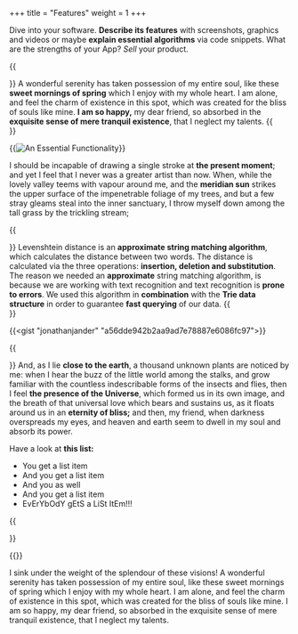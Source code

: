 +++
title = "Features"
weight = 1
+++

Dive into your software. **Describe its features** with screenshots, graphics and videos
or maybe **explain essential algorithms** via code snippets. What are the strengths of your App? *Sell* your product. 

{{<section title="A Nice Feature">}}
A wonderful serenity has taken possession of my entire soul,
like these **sweet mornings of spring** which I enjoy with my whole heart.
I am alone, and feel the charm of existence in this spot,
which was created for the bliss of souls like mine.
**I am so happy,** my dear friend, so absorbed in the **exquisite sense of mere tranquil existence**,
that I neglect my talents.
{{</section>}}

{{<image src="dummy_feature_image_01.png" alt="An Essential Functionality" caption="An Essential Functionality">}}

I should be incapable of drawing a single stroke at **the present moment**; and yet I feel that I never was
a greater artist than now. When, while the lovely valley teems with vapour around me, and the **meridian
sun** strikes the upper surface of the impenetrable foliage of my trees, and but a few stray gleams steal
into the inner sanctuary, I throw myself down among the tall grass by the trickling stream;

{{<section title="String matching algorithm">}}
Levenshtein distance is an **approximate string matching algorithm**, which calculates the distance between two words. 
The distance is calculated via the three operations: **insertion, deletion and substitution**.
The reason we needed an **approximate** string matching algorithm, is because we are working with text recognition and text recognition is **prone to errors**.
We used this algorithm in **combination** with the **Trie data structure** in order to guarantee **fast querying** of our data. 
{{</section>}}

{{<gist "jonathanjander" "a56dde942b2aa9ad7e78887e6086fc97">}}


{{<section title="A Copy-pasted Feature">}}
And, as I lie **close to the earth**, a thousand unknown plants are noticed by me: when I hear the buzz
of the little world among the stalks, and grow familiar with the countless indescribable forms of
the insects and flies, then I feel **the presence of the Universe**, which formed us in its own image,
and the breath of that universal love which bears and sustains us, as it floats around us in an
**eternity of bliss;** and then, my friend, when darkness overspreads my eyes, and heaven and earth
seem to dwell in my soul and absorb its power.

Have a look at **this list:**
* You get a list item
* And you get a list item
* And you as well
* And you get a list item
* EvErYbOdY gEtS a LiSt ItEm!!!

{{</section>}}

{{<mediathek id="447fbfc91fd121a16b124417cd2c65ae" title="Explanatory Video">}}

 I sink under the weight of the splendour of these visions! A wonderful serenity
 has taken possession of my entire soul, like these sweet mornings of spring
 which I enjoy with my whole heart. I am alone, and feel the charm of existence
 in this spot, which was created for the bliss of souls like mine. I am so happy,
 my dear friend, so absorbed in the exquisite sense of mere tranquil existence,
 that I neglect my talents.
